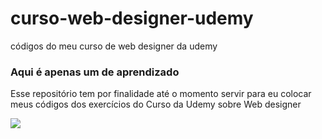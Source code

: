 # curso-web-designer-udemy
códigos do meu curso de web designer da udemy

### Aqui é apenas um de aprendizado

Esse repositório tem por finalidade até o momento servir para eu colocar meus códigos dos exercícios do Curso da Udemy sobre Web designer

![](https://www.google.com/url?sa=i&url=https%3A%2F%2Fcio.com.br%2F30-projetos-surpreendentes-de-aprendizado-de-maquina%2F&psig=AOvVaw2AbHiM5dCGNAejM1S59a3m&ust=1586989463490000&source=images&cd=vfe&ved=0CAIQjRxqFwoTCNCy5s_66OgCFQAAAAAdAAAAABAD)
